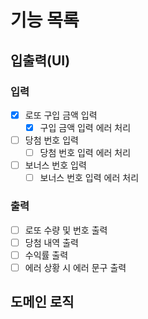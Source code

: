 # 기능 목록

## 입출력(UI)

### 입력

  - [x] 로또 구입 금액 입력
    - [x] 구입 금액 입력 에러 처리
  - [ ] 당첨 번호 입력
    - [ ] 당첨 번호 입력 에러 처리
  - [ ] 보너스 번호 입력
    - [ ] 보너스 번호 입력 에러 처리

### 출력

  - [ ] 로또 수량 및 번호 출력
  - [ ] 당첨 내역 출력
  - [ ] 수익률 출력
  - [ ] 에러 상황 시 에러 문구 출력

## 도메인 로직